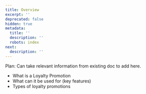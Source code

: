 ```yaml
---
title: Overview
excerpt: ''
deprecated: false
hidden: true
metadata:
  title: ''
  description: ''
  robots: index
next:
  description: ''
---
```

Plan: Can take relevant information from existing doc to add here.

* What is a Loyalty Promotion
* What can it be used for (key features)
* Types of loyalty promotions
